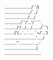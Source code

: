 ....................../´¯/) <br>
....................,/¯../ <br>
.................../..../ <br>
............./´¯/'...'/´¯¯`·¸ <br>
........../'/.../..../......./¨¯\ <br>
........('(...´...´.... ¯~/'...') <br>
.........\.................'...../ <br>
..........''...\.......... _.·´ <br>
............\..............( <br>
..............\.............\... <br>
